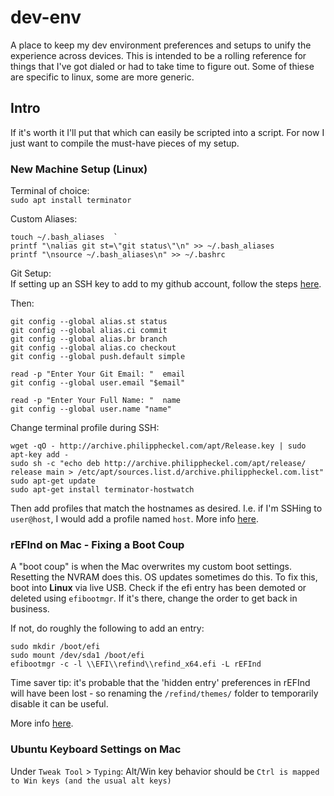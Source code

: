 # dev-env
A place to keep my dev environment preferences and setups to unify the experience across devices. This is intended to be a rolling reference for things that I've got dialed or had to take time to figure out. Some of thiese are specific to linux, some are more generic.

## Intro
If it's worth it I'll put that which can easily be scripted into a script. For now I just want to compile the must-have pieces of my setup.


### New Machine Setup (Linux)
Terminal of choice:  
`sudo apt install terminator`  

Custom Aliases:  
```
touch ~/.bash_aliases  `
printf "\nalias git st=\"git status\"\n" >> ~/.bash_aliases 
printf "\nsource ~/.bash_aliases\n" >> ~/.bashrc
```

Git Setup:  
If setting up an SSH key to add to my github account, follow the steps [here](https://help.github.com/en/articles/generating-a-new-ssh-key-and-adding-it-to-the-ssh-agent).  

Then:  
```
git config --global alias.st status
git config --global alias.ci commit
git config --global alias.br branch
git config --global alias.co checkout
git config --global push.default simple
```
```
read -p "Enter Your Git Email: "  email
git config --global user.email "$email"
```
```
read -p "Enter Your Full Name: "  name
git config --global user.name "name"
```

Change terminal profile during SSH:  
```
wget -qO - http://archive.philippheckel.com/apt/Release.key | sudo apt-key add -
sudo sh -c "echo deb http://archive.philippheckel.com/apt/release/ release main > /etc/apt/sources.list.d/archive.philippheckel.com.list"
sudo apt-get update
sudo apt-get install terminator-hostwatch
```
Then add profiles that match the hostnames as desired. I.e. if I'm SSHing to `user@host`, I would add a profile named `host`.
More info [here](https://github.com/GratefulTony/TerminatorHostWatch).  



### rEFInd on Mac - Fixing a Boot Coup
A "boot coup" is when the Mac overwrites my custom boot settings. Resetting the NVRAM does this. OS updates sometimes do this.
To fix this, boot into **Linux** via live USB. Check if the efi entry has been demoted or deleted using `efibootmgr`. If it's there, change the order to get back in business.

If not, do roughly the following to add an entry:
```
sudo mkdir /boot/efi
sudo mount /dev/sda1 /boot/efi
efibootmgr -c -l \\EFI\\refind\\refind_x64.efi -L rEFInd
```
Time saver tip: it's probable that the 'hidden entry' preferences in rEFInd will have been lost - so renaming the `/refind/themes/` folder to temporarily disable it can be useful.

More info [here](https://www.rodsbooks.com/refind/installing.html#linux).

### Ubuntu Keyboard Settings on Mac
Under `Tweak Tool` > `Typing`: Alt/Win key behavior should be `Ctrl is mapped to Win keys (and the usual alt keys)`

